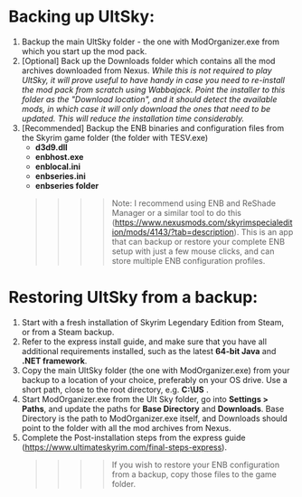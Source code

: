 # Backing up UltSky: 
1)  Backup the main UltSky folder - the one with ModOrganizer.exe from which you start up the mod pack.
2)  [Optional]  Back up the Downloads folder which contains all the mod archives downloaded from Nexus.  _While this is not required to play UltSky, it will prove useful to have handy in case you need to re-install the mod pack from scratch using Wabbajack.  Point the installer to this folder as the "Download location", and it should detect the available mods, in which case it will only download the ones that need to be updated.  This will reduce the installation time considerably._
3)  [Recommended]  Backup the ENB binaries and configuration files from the Skyrim game folder (the folder with TESV.exe)
     *  **d3d9.dll** 
     *  **enbhost.exe** 
     *  **enblocal.ini**
     *  **enbseries.ini**
     *  **enbseries folder**
       >>>>    Note: I recommend using ENB and ReShade Manager or a similar tool to do this (https://www.nexusmods.com/skyrimspecialedition/mods/4143/?tab=description).  This is an app that can backup or restore your complete ENB setup with just a few mouse clicks, and can store multiple ENB configuration profiles.

# Restoring UltSky from a backup:
1)  Start with a fresh installation of Skyrim Legendary Edition from Steam, or from a Steam backup.
2)  Refer to the express install guide, and make sure that you have all additional requirements installed, such as the latest **64-bit Java** and **.NET framework**.
3)  Copy the main UltSky folder (the one with ModOrganizer.exe) from your backup to a location of  your choice, preferably on your OS drive.   Use a short path, close to the root directory, e.g. **C:\US** .
4)  Start ModOrganizer.exe from the Ult Sky folder, go into **Settings > Paths**, and update the paths for **Base Directory** and **Downloads**.  Base Directory is the path to ModOrganizer.exe itself, and Downloads should point to the folder with all the mod archives from Nexus.
5)  Complete the Post-installation steps from the express guide (https://www.ultimateskyrim.com/final-steps-express).
       >>>>    If you wish to restore your ENB configuration from a backup, copy those files to the game folder.
